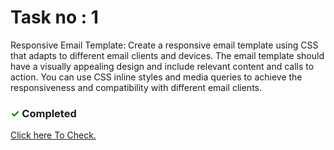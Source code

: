 # Task no : 1

Responsive Email Template: Create a responsive email template using CSS that adapts to different email clients and devices. The email template should have a visually appealing design and include relevant content and calls to action. You can use CSS inline styles and media queries to achieve the responsiveness and compatibility with different email clients.

### <span style="color:green;">&#10003;</span> Completed

<a target="_blank" href="https://banoqabilassignment2task1.netlify.app/" > Click here To Check.</a>
